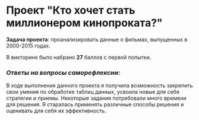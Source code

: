Проект "Кто хочет стать миллионером кинопроката?"
===
**Задача проекта**: проанализировать данные о фильмах, выпущенных в 2000-2015 годах.

В викторине было набрано **27** баллов с первой попытки.

### ***Ответы на вопросы саморефлексии:***
В ходе выполнения данного проекта я получила возможность закрепить свои умения по обработке таблиц данных, усвоила новые для себя стратегии и приемы.
Некоторые задания потребовали много времени для решения. Я старалась применять различные способы решения и оценивать для себя их эффективность.

